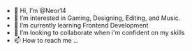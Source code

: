 - 👋 Hi, I’m @Neor14
- 👀 I’m interested in Gaming, Designing, Editing, and Music.
- 🌱 I’m currently learning Frontend Development
- 💞️ I’m looking to collaborate when i'm confident on my skills
- 📫 How to reach me ...

<!---
Neor14/Neor14 is a ✨ special ✨ repository because its `README.md` (this file) appears on your GitHub profile.
You can click the Preview link to take a look at your changes.
--->

